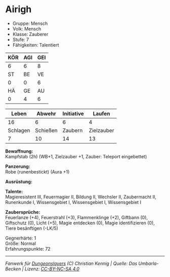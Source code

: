 # Airigh  
- Gruppe: Mensch  
- Volk: Mensch  
- Klasse: Zauberer  
- Stufe: 7  
- Fähigkeiten: Talentiert  


| KÖR | AGI | GEI |  
| --- | --- | --- |  
| 6   | 6   | 8   |
| ST  | BE  | VE  |  
| 0   | 0   | 6   |
| HÄ  | GE  | AU  |  
| 0   | 4   | 6   |


| Leben    | Abwehr   | Initiative | Laufen     |
| -------- | -------- | ---------- | ---------- |
| 16       | 6        | 6          | 4          |
| Schlagen | Schießen | Zaubern    | Zielzauber |
| 7        | 10       | 14         | 13         |

**Bewaffnung:**  
Kampfstab (2h) (WB+1, Zielzauber +1, Zauber: Teleport eingebettet)

**Panzerung:**  
Robe (runenbestickt) (Aura +1)

**Ausrüstung:**  


**Talente:**  
Magieresistent III, Feuermagier II, Bildung II, Wechsler II, Zaubermacht II, Runenkunde I, Wissensgebiet I, Wissensgebiet I, Wissensgebiet I

**Zaubersprüche:**  
Feuerlanze (+4), Feuerstrahl (+3), Flammenklinge (+2), Giftbann (0), Giftschutz (0), Licht (+5), Magie entdecken (0), Magie identifizieren (0), Tiere besänftigen (-LK/5)

Gegnerhärte: 1  
Größe: Normal  
Erfahrungspunkte: 72  



___
*Fanwerk für [Dungeonslayers](https://www.dungeonslayers.net/) (C) Christian Kennig | Quelle: Das Umbarla-Becken | Lizenz: [CC-BY-NC-SA 4.0](https://creativecommons.org/licenses/by-nc-sa/4.0/deed.de)*